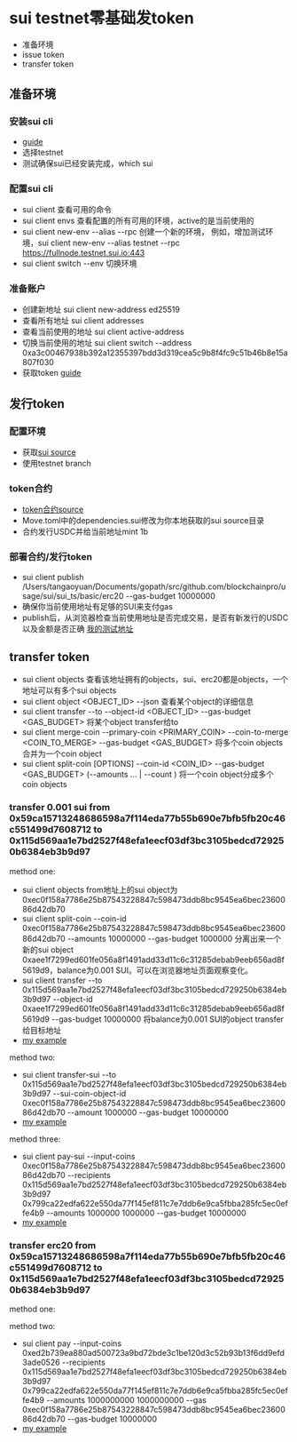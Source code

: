 # sui testnet零基础发token

* 准备环境
* issue token
* transfer token

## 准备环境

### 安装sui cli
* [guide](https://docs.sui.io/build/install)
* 选择testnet
* 测试确保sui已经安装完成，which sui

### 配置sui cli
* sui client 查看可用的命令
* sui client envs 查看配置的所有可用的环境，active的是当前使用的
* sui client new-env --alias <ALIAS> --rpc <RPC-SERVER-URL> 创建一个新的环境， 例如，增加测试环境，sui client new-env --alias testnet --rpc https://fullnode.testnet.sui.io:443
* sui client switch --env <ALIAS> 切换环境

### 准备账户
* 创建新地址  sui client new-address ed25519
* 查看所有地址 sui client addresses
* 查看当前使用的地址 sui client active-address
* 切换当前使用的地址 sui client switch --address 0xa3c00467938b392a12355397bdd3d319cea5c9b8f4fc9c51b46b8e15a807f030
* 获取token [guide](https://docs.sui.io/build/faucet)

## 发行token

### 配置环境
* 获取[sui source](https://github.com/MystenLabs/sui) 
* 使用testnet branch

### token合约
* [token合约source](./erc20)
* Move.toml中的dependencies.sui修改为你本地获取的sui source目录
* 合约发行USDC并给当前地址mint 1b

### 部署合约/发行token
* sui client publish /Users/tangaoyuan/Documents/gopath/src/github.com/blockchainpro/usage/sui/sui_ts/basic/erc20 --gas-budget 10000000
* 确保你当前使用地址有足够的SUI来支付gas
* publish后，从浏览器检查当前使用地址是否完成交易，是否有新发行的USDC以及金额是否正确 [我的测试地址](https://suiexplorer.com/address/0x59ca15713248686598a7f114eda77b55b690e7bfb5fb20c46c551499d7608712?network=testnet)

## transfer token

* sui client objects 查看该地址拥有的objects，sui、erc20都是objects，一个地址可以有多个sui objects
* sui client object <OBJECT_ID> --json 查看某个object的详细信息
* sui client transfer --to <TO> --object-id <OBJECT_ID> --gas-budget <GAS_BUDGET> 将某个object transfer给to
* sui client merge-coin --primary-coin <PRIMARY_COIN> --coin-to-merge <COIN_TO_MERGE> --gas-budget <GAS_BUDGET> 将多个coin objects合并为一个coin object
* sui client split-coin [OPTIONS] --coin-id <COIN_ID> --gas-budget <GAS_BUDGET> (--amounts <AMOUNTS>... | --count <COUNT>) 将一个coin object分成多个coin objects

### transfer 0.001 sui from 0x59ca15713248686598a7f114eda77b55b690e7bfb5fb20c46c551499d7608712 to 0x115d569aa1e7bd2527f48efa1eecf03df3bc3105bedcd729250b6384eb3b9d97
method one:
* sui client objects from地址上的sui object为0xec0f158a7786e25b87543228847c598473ddb8bc9545ea6bec2360086d42db70
* sui client split-coin --coin-id 0xec0f158a7786e25b87543228847c598473ddb8bc9545ea6bec2360086d42db70 --amounts 10000000 --gas-budget 1000000 分离出来一个新的sui object 0xaee1f7299ed601fe056a8f1491add33d11c6c31285debab9eeb656ad8f5619d9，balance为0.001 SUI。可以在浏览器地址页面观察变化。
* sui client transfer --to 0x115d569aa1e7bd2527f48efa1eecf03df3bc3105bedcd729250b6384eb3b9d97 --object-id 0xaee1f7299ed601fe056a8f1491add33d11c6c31285debab9eeb656ad8f5619d9 --gas-budget 10000000 将balance为0.001 SUI的object transfer给目标地址
* [my example](https://suiexplorer.com/txblock/B256mfRGq5uwYMnHiEhaBsrUr5ajEaBcASBrauiizfht?network=testnet)

method two:
* sui client transfer-sui --to 0x115d569aa1e7bd2527f48efa1eecf03df3bc3105bedcd729250b6384eb3b9d97 --sui-coin-object-id 0xec0f158a7786e25b87543228847c598473ddb8bc9545ea6bec2360086d42db70 --amount 1000000 --gas-budget 10000000
* [my example](https://suiexplorer.com/txblock/6DnXujoKYL3yiPvnc1PMerc9YV4DhyQFzzR5spswtMoK?network=testnet)

method three:
* sui client pay-sui --input-coins 0xec0f158a7786e25b87543228847c598473ddb8bc9545ea6bec2360086d42db70 --recipients 0x115d569aa1e7bd2527f48efa1eecf03df3bc3105bedcd729250b6384eb3b9d97 0x799ca22edfa622e550da77f145ef811c7e7ddb6e9ca5fbba285fc5ec0effe4b9 --amounts 1000000 1000000 --gas-budget 10000000
* [my example](https://suiexplorer.com/txblock/GnugFhU9LZUgpp8nGEtLK9NRyQzy3PS2QKaSdgDAd7x5?network=testnet)

### transfer erc20 from 0x59ca15713248686598a7f114eda77b55b690e7bfb5fb20c46c551499d7608712 to 0x115d569aa1e7bd2527f48efa1eecf03df3bc3105bedcd729250b6384eb3b9d97
method one:

method two:
* sui client pay --input-coins 0xed2b739ea880ad500723a9bd72bde3c1be120d3c52b93b13f6dd9efd3ade0526 --recipients 0x115d569aa1e7bd2527f48efa1eecf03df3bc3105bedcd729250b6384eb3b9d97 0x799ca22edfa622e550da77f145ef811c7e7ddb6e9ca5fbba285fc5ec0effe4b9 --amounts 1000000000 1000000000 --gas 0xec0f158a7786e25b87543228847c598473ddb8bc9545ea6bec2360086d42db70 --gas-budget 10000000
* [my example](https://suiexplorer.com/txblock/7LAuujjz1is3EvWierY96fKC28JVit7LUTgW7925uCCW?network=testnet)

